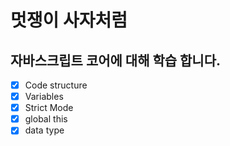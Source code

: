 # 멋쟁이 사자처럼

## 자바스크립트 코어에 대해 학습 합니다.

- [x] Code structure
- [x] Variables
- [x] Strict Mode
- [x] global this
- [x] data type
